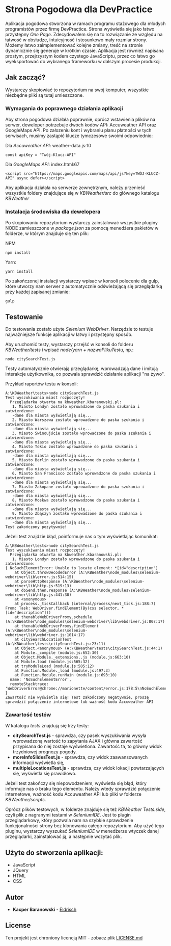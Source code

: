 # Strona Pogodowa dla DevPractice

Aplikacja pogodowa stworzona w ramach programu stażowego dla młodych programistów przez firmę DevPractice. Strona wyświetla się jako łatwo przystępny *One Page*. Zdecydowałem się na to rozwiązanie ze względu na łatwość w obsłudze, intuicyjność i stosunkowo mały rozmiar strony. Możemy łatwo zaimplementować kolejne zmiany, treść na stronie dynamicznie się generuje w krótkim czasie. Aplikacja jest również napisana prostym, przejrzystym kodem czystego JavaScriptu, przez co łatwo go wyeksportować do wybranego frameworku w dalszym procesie produkcji.

## Jak zacząć?

Wystarczy skopiowiać to repozytorium na swój komputer, wszystkie niezbędne pliki są tutaj umieszczone.

### Wymagania do poprawnego działania aplikacji

Aby strona pogodowa działała poprawnie, oprócz wstawienia plików na serwer, deweloper potrzebuje dwóch kodów API:
Accuweather API oraz GoogleMaps API.
Po załozeniu kont i wybraniu planu płatności w tych serwisach, musimy zastąpić klucze tymczesowe swoimi odpowiednio:

Dla *Accuweather API*:
weather-data.js:10
```
const apiKey = "Twój-Klucz-API"
```
Dla *GoogleMaps API*:
index.html:67
```
<script src="https://maps.googleapis.com/maps/api/js?key=TWÓJ-KLUCZ-API" async defer></script>
```
Aby aplikacja działała na serwerze zewnętrznym, należy przenieść wszystkie foldery znajdujące się w *KBWeather/src* do głównego katalogu *KBWeather*

### Instalacja środowiska dla dewelopera

Po skopiowaniu repozytorium wystarczy zainstalować wszystkie pluginy NODE zamieszczone w *package.json* za pomocą menedżera pakietów w folderze, w którym znajduje się ten plik:

NPM
```
npm install
```
Yarn:
```
yarn install
```

Po zakończonej instalacji wystarczy wpisać w konsoli polecenie dla gulp, które utworzy nam serwer z automatycznie odświeżającą się przeglądarką przy każdej zapisanej zmianie:
```
gulp
```

## Testowanie 

Do testowania zostało użyte *Selenium WebDriver*.
Narzędzie to testuje najważniejsze funkcje aplikacji w łatwy i przystępny sposób.

Aby uruchomić testy, wystarczy przejść w konsoli do folderu *KBWeather/tests* i wpisać *node/yarn + nazwaPlikuTestu*, np.:
```
node citySearchTest.js
```
Testy automatycznie otwierają przeglądarkę, wprowadzają dane i imitują interakcje użytkownika, co pozwala sprawdzić działanie aplikacji "na żywo".


Przykład raportów testu w konsoli:
```
A:\KBWeather\tests>node citySearchTest.js
Test wyszukiwania miast rozpoczęty!
  Przeglądarka otwarta na kbweather.kbaranowski.pl:
   1. Miasto Londyn zostało wprowadzone do paska szukania i zatwierdzone:
   -dane dla miasta wyświetlają się...
   2. Miasto Warszawa zostało wprowadzone do paska szukania i zatwierdzone:
   -dane dla miasta wyświetlają się...
   3. Miasto Świnoujście zostało wprowadzone do paska szukania i zatwierdzone:
   -dane dla miasta wyświetlają się...
   4. Miasto Tokio zostało wprowadzone do paska szukania i zatwierdzone:
   -dane dla miasta wyświetlają się...
   5. Miasto Berlin zostało wprowadzone do paska szukania i zatwierdzone:
   -dane dla miasta wyświetlają się...
   6. Miasto San Francisco zostało wprowadzone do paska szukania i zatwierdzone:
   -dane dla miasta wyświetlają się...
   7. Miasto Zakopane zostało wprowadzone do paska szukania i zatwierdzone:
   -dane dla miasta wyświetlają się...
   8. Miasto Moskwa zostało wprowadzone do paska szukania i zatwierdzone:
   -dane dla miasta wyświetlają się...
   9. Miasto Zbąszyń zostało wprowadzone do paska szukania i zatwierdzone:
   -dane dla miasta wyświetlają się...
Test zakończony pozytywnie!
```

Jeżeli test znajdzie błąd, poinformuje nas o tym wyświetlając komunikat:
```
A:\KBWeather\tests>node citySearchTest.js
Test wyszukiwania miast rozpoczęty!
  Przeglądarka otwarta na kbweather.kbaranowski.pl:
   1. Miasto Londyn zostało wprowadzone do paska szukania i zatwierdzone:
{ NoSuchElementError: Unable to locate element: *[id="description"]
    at Object.throwDecodedError (A:\KBWeather\node_modules\selenium-webdriver\lib\error.js:514:15)
    at parseHttpResponse (A:\KBWeather\node_modules\selenium-webdriver\lib\http.js:519:13)
    at doSend.then.response (A:\KBWeather\node_modules\selenium-webdriver\lib\http.js:441:30)
    at <anonymous>
    at process._tickCallback (internal/process/next_tick.js:188:7)
From: Task: WebDriver.findElement(By(css selector, *[id="description"]))
    at thenableWebDriverProxy.schedule (A:\KBWeather\node_modules\selenium-webdriver\lib\webdriver.js:807:17)
    at thenableWebDriverProxy.findElement (A:\KBWeather\node_modules\selenium-webdriver\lib\webdriver.js:1014:17)
    at citySearchLocationTest (A:\KBWeather\tests\citySearchTest.js:23:11)
    at Object.<anonymous> (A:\KBWeather\tests\citySearchTest.js:44:1)
    at Module._compile (module.js:652:30)
    at Object.Module._extensions..js (module.js:663:10)
    at Module.load (module.js:565:32)
    at tryModuleLoad (module.js:505:12)
    at Function.Module._load (module.js:497:3)
    at Function.Module.runMain (module.js:693:10)
  name: 'NoSuchElementError',
  remoteStacktrace: 'WebDriverError@chrome://marionette/content/error.js:178:5\nNoSuchElementError@chrome://marionette/content/error.js:388:5\nelement.find/</<@chrome://marionette/content/element.js:339:16\n' }
Zawartość nie wyświetla się! Test zakończony negatywnie, proszę sprawdzić połączenie internetowe lub ważność kodu Accuweather API
```
### Zawartość testów

W katalogu *tests* znajdują się trzy testy:
* **citySearchTest.js** - sprawdza, czy pasek wyszukiwania wysyła wprowadzoną wartość to zapytania AJAX i główna zawartość przypisana do niej zostaje wyświetlona. Zawartość ta, to główny widok trzydniowej prognozy pogody.
* **moreInfoSlidesTest.js** - sprawdza, czy widok zaawansowanych informacji wyświetla się,
* **multipleLocationsTest.js** - sprawdza, czy widok lokacji powtarzających się, wyświetla się prawidłowo.

Jeżeli test zakończy się niepowodzeniem, wyświetla się błąd, który informuje nas o braku tego elementu. Należy wtedy sprawdzić połączenie internetowe, ważność kodu Accuweather API lub pliki w folderze *KBWeather/scripts*. 

Oprócz plików testowych, w folderze znajduje się też *KBWeather Tests.side*, czyli plik z nagranymi testami w *SeleniumIDE*.
Jest to plugin przeglądarkowy, który pozwala nam na szybkie sprawdzenie funkcjonalności strony bez klonowania całego repozytorium. Aby użyć tego pluginu, wystarczy wyszukać *SeleniumIDE* w menedżerze wtyczek danej przeglądarki, zainstalować ją, a następnie wczytać plik.

## Użyte do stworzenia aplikacji:

* JavaScript
* JQuery
* HTML
* CSS

## Autor

* **Kacper Baranowski** - [Eldrisch](https://github.com/Eldrisch)


## License

Ten projekt jest chroniony licencją MIT - zobacz plik [LICENSE.md](LICENSE.md)
